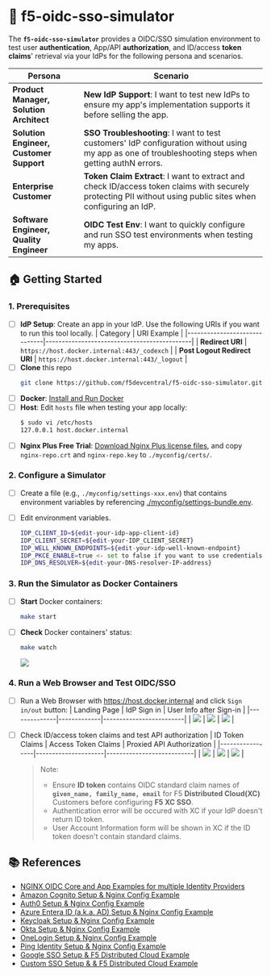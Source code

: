 # 🔐 f5-oidc-sso-simulator

The **`f5-oidc-sso-simulator`** provides a OIDC/SSO simulation environment to test user **authentication**, App/API **authorization**, and ID/access **token claims**' retrieval via your IdPs for the following persona and scenarios.

| Persona | Scenario |
|---------|----------|
| **Product Manager, Solution Architect** | **New IdP Support**: I want to test new IdPs to ensure my app's implementation supports it before selling the app. |
| **Solution Engineer, Customer Support** | **SSO Troubleshooting**: I want to test customers' IdP configuration without using my app as one of troubleshooting steps when getting authN errors. |
| **Enterprise Customer** | **Token Claim Extract**: I want to extract and check ID/access token claims with securely protecting PII without using public sites when configuring an IdP. |
| **Software Engineer, Quality Engineer** | **OIDC Test Env**: I want to quickly configure and run SSO test environments when testing my apps. |


## 🏠 Getting Started

### 1. Prerequisites
- [ ] **IdP Setup**: Create an app in your IdP. Use the following URIs if you want to run this tool locally.
  | Category                     | URI Example                                 |
  |------------------------------|---------------------------------------------|
  | **Redirect URI**             | `https://host.docker.internal:443/_codexch` |
  | **Post Logout Redirect URI** | `https://host.docker.internal:443/_logout`  |
- [ ] **Clone** this repo
  ```bash
  git clone https://github.com/f5devcentral/f5-oidc-sso-simulator.git
  ```
- [ ] **Docker**: [Install and Run Docker](https://docs.docker.com/engine/install/)
- [ ] **Host**: Edit `hosts` file when testing your app locally:
  ```bash
  $ sudo vi /etc/hosts
  127.0.0.1 host.docker.internal
  ```
- [ ] **Nginx Plus Free Trial**: [Download Nginx Plus license files](https://www.nginx.com/free-trial-request/), and copy `nginx-repo.crt` and `nginx-repo.key` to `./myconfig/certs/`.

### 2. Configure a Simulator
- [ ] Create a file (e.g., `./myconfig/settings-xxx.env`) that contains environment variables by referencing [./myconfig/settings-bundle.env](./myconfig/settings-bundle.env).

- [ ] Edit environment variables.
  ```bash
  IDP_CLIENT_ID=${edit-your-idp-app-client-id}
  IDP_CLIENT_SECRET=${edit-your-IDP_CLIENT_SECRET}
  IDP_WELL_KNOWN_ENDPOINTS=${edit-your-idp-well-known-endpoint}
  IDP_PKCE_ENABLE=true <- set to false if you want to use credentials
  IDP_DNS_RESOLVER=${edit-your-DNS-resolver-IP-address}
  ```

### 3. Run the Simulator as Docker Containers
- [ ] **Start** Docker containers:
  ```bash
  make start
  ```
- [ ] **Check** Docker containers' status:
  ```bash
  make watch
  ```
  ![](./docs/img/make-watch.png)

### 4. Run a Web Browser and Test OIDC/SSO
- [ ] Run a Web Browser with https://host.docker.internal and click `Sign in/out` button:
  | Landing Page | IdP Sign in | User Info after Sign-in |
  |--------------|-------------|-------------------------|
  | ![](./docs/img/oidc-landing-page.png) | ![](./docs/img/oidc-kc-login.png) | ![](./docs/img/oidc-logged-in.png) |
- [ ] Check ID/access token claims and test API authorization
  | ID Token Claims | Access Token Claims | Proxied API Authorization |
  |-----------------|---------------------|---------------------------|
  | ![](./docs/img/oidc-id-token.png) | ![](./docs/img/oidc-access-token.png) | ![](./docs/img/oidc-api-authz.png) | 
  > Note: 
  > - Ensure **ID token** contains OIDC standard claim names of **`given_name, family_name, email`** for F5 **Distributed Cloud(XC)** Customers before configuring **F5 XC SSO**.
  > - Authentication error will be occured with XC if your IdP doesn't return ID token.
  > - User Account Information form will be shown in XC if the ID token doesn't contain standard claims.


## 📚 References
- [NGINX OIDC Core and App Examples for multiple Identity Providers](https://github.com/nginx-openid-connect)
- [Amazon Cognito Setup & Nginx Config Example](https://github.com/nginx-openid-connect/nginx-oidc-amazon-cognito)
- [Auth0 Setup & Nginx Config Example](https://github.com/nginx-openid-connect/nginx-oidc-auth0)
- [Azure Entera ID (a.k.a. AD) Setup & Nginx Config Example](https://github.com/nginx-openid-connect/nginx-oidc-azure-ad)
- [Keycloak Setup & Nginx Config Example](https://github.com/nginx-openid-connect/nginx-oidc-keycloak)
- [Okta Setup & Nginx Config Example](https://github.com/nginx-openid-connect/nginx-oidc-okta)
- [OneLogin Setup & Nginx Config Example](https://github.com/nginx-openid-connect/nginx-oidc-onelogin)
- [Ping Identity Setup & Nginx Config Example](https://github.com/nginx-openid-connect/nginx-oidc-ping-identity)
- [Google SSO Setup & F5 Distributed Cloud Example](https://docs.cloud.f5.com/docs/how-to/user-mgmt/sso-google)
- [Custom SSO Setup & & F5 Distributed Cloud Example](https://docs.cloud.f5.com/docs/how-to/user-mgmt/sso-custom)


